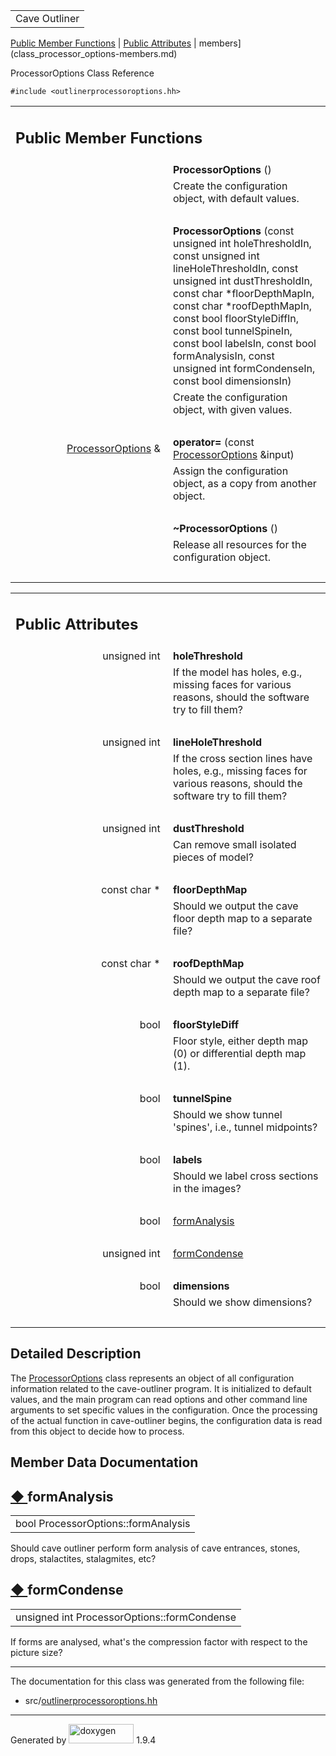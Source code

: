 <table data-cellspacing="0" data-cellpadding="0">
<colgroup>
<col style="width: 100%" />
</colgroup>
<tbody>
<tr id="projectrow" class="odd">
<td id="projectalign"><div id="projectname">
Cave Outliner
</div></td>
</tr>
</tbody>
</table>

[Public Member Functions](#pub-methods) | [Public
Attributes](#pub-attribs) | 
members](class_processor_options-members.md)

ProcessorOptions Class Reference

`#include <outlinerprocessoroptions.hh>`

<table class="memberdecls">
<colgroup>
<col style="width: 50%" />
<col style="width: 50%" />
</colgroup>
<tbody>
<tr class="odd heading">
<td colspan="2"><h2 id="public-member-functions"
class="groupheader"><span id="pub-methods"></span> Public Member
Functions</h2></td>
</tr>
<tr class="even memitem:a32bb47a9aa2cb95cd9766cc23b004c10">
<td class="memItemLeft" style="text-align: right;"
data-valign="top"><span id="a32bb47a9aa2cb95cd9766cc23b004c10"></span>
 </td>
<td class="memItemRight"
data-valign="bottom"><strong>ProcessorOptions</strong> ()</td>
</tr>
<tr class="odd memdesc:a32bb47a9aa2cb95cd9766cc23b004c10">
<td class="mdescLeft"> </td>
<td class="mdescRight">Create the configuration object, with default
values.<br />
</td>
</tr>
<tr class="even separator:a32bb47a9aa2cb95cd9766cc23b004c10">
<td colspan="2" class="memSeparator"> </td>
</tr>
<tr class="odd memitem:a5dfd5980cc58fd67d7a24015bbd0a1f1">
<td class="memItemLeft" style="text-align: right;"
data-valign="top"><span id="a5dfd5980cc58fd67d7a24015bbd0a1f1"></span>
 </td>
<td class="memItemRight"
data-valign="bottom"><strong>ProcessorOptions</strong> (const unsigned
int holeThresholdIn, const unsigned int lineHoleThresholdIn, const
unsigned int dustThresholdIn, const char *floorDepthMapIn, const char
*roofDepthMapIn, const bool floorStyleDiffIn, const bool tunnelSpineIn,
const bool labelsIn, const bool formAnalysisIn, const unsigned int
formCondenseIn, const bool dimensionsIn)</td>
</tr>
<tr class="even memdesc:a5dfd5980cc58fd67d7a24015bbd0a1f1">
<td class="mdescLeft"> </td>
<td class="mdescRight">Create the configuration object, with given
values.<br />
</td>
</tr>
<tr class="odd separator:a5dfd5980cc58fd67d7a24015bbd0a1f1">
<td colspan="2" class="memSeparator"> </td>
</tr>
<tr class="even memitem:a12c1562dffdc6b3a5f4f567ce1414324">
<td class="memItemLeft" style="text-align: right;"
data-valign="top"><span id="a12c1562dffdc6b3a5f4f567ce1414324"></span>
<a href="https://github.com/jariarkko/cave-outliner/blob/master/doc/software/class_processor_options.md" class="el">ProcessorOptions</a>
&amp; </td>
<td class="memItemRight" data-valign="bottom"><strong>operator=</strong>
(const <a href="https://github.com/jariarkko/cave-outliner/blob/master/doc/software/class_processor_options.md"
class="el">ProcessorOptions</a> &amp;input)</td>
</tr>
<tr class="odd memdesc:a12c1562dffdc6b3a5f4f567ce1414324">
<td class="mdescLeft"> </td>
<td class="mdescRight">Assign the configuration object, as a copy from
another object.<br />
</td>
</tr>
<tr class="even separator:a12c1562dffdc6b3a5f4f567ce1414324">
<td colspan="2" class="memSeparator"> </td>
</tr>
<tr class="odd memitem:a82ce27792582011234132976f363f427">
<td class="memItemLeft" style="text-align: right;"
data-valign="top"><span id="a82ce27792582011234132976f363f427"></span>
 </td>
<td class="memItemRight"
data-valign="bottom"><strong>~ProcessorOptions</strong> ()</td>
</tr>
<tr class="even memdesc:a82ce27792582011234132976f363f427">
<td class="mdescLeft"> </td>
<td class="mdescRight">Release all resources for the configuration
object.<br />
</td>
</tr>
<tr class="odd separator:a82ce27792582011234132976f363f427">
<td colspan="2" class="memSeparator"> </td>
</tr>
</tbody>
</table>

<table class="memberdecls">
<colgroup>
<col style="width: 50%" />
<col style="width: 50%" />
</colgroup>
<tbody>
<tr class="odd heading">
<td colspan="2"><h2 id="public-attributes" class="groupheader"><span
id="pub-attribs"></span> Public Attributes</h2></td>
</tr>
<tr class="even memitem:aafd03ad9431287809675e24b49b4f75f">
<td class="memItemLeft" style="text-align: right;"
data-valign="top"><span id="aafd03ad9431287809675e24b49b4f75f"></span>
unsigned int </td>
<td class="memItemRight"
data-valign="bottom"><strong>holeThreshold</strong></td>
</tr>
<tr class="odd memdesc:aafd03ad9431287809675e24b49b4f75f">
<td class="mdescLeft"> </td>
<td class="mdescRight">If the model has holes, e.g., missing faces for
various reasons, should the software try to fill them?<br />
</td>
</tr>
<tr class="even separator:aafd03ad9431287809675e24b49b4f75f">
<td colspan="2" class="memSeparator"> </td>
</tr>
<tr class="odd memitem:a73052ae5ed8d1886b159b76ff6ffd4e2">
<td class="memItemLeft" style="text-align: right;"
data-valign="top"><span id="a73052ae5ed8d1886b159b76ff6ffd4e2"></span>
unsigned int </td>
<td class="memItemRight"
data-valign="bottom"><strong>lineHoleThreshold</strong></td>
</tr>
<tr class="even memdesc:a73052ae5ed8d1886b159b76ff6ffd4e2">
<td class="mdescLeft"> </td>
<td class="mdescRight">If the cross section lines have holes, e.g.,
missing faces for various reasons, should the software try to fill
them?<br />
</td>
</tr>
<tr class="odd separator:a73052ae5ed8d1886b159b76ff6ffd4e2">
<td colspan="2" class="memSeparator"> </td>
</tr>
<tr class="even memitem:a5c61aad37f8e5743037b9711d81c5114">
<td class="memItemLeft" style="text-align: right;"
data-valign="top"><span id="a5c61aad37f8e5743037b9711d81c5114"></span>
unsigned int </td>
<td class="memItemRight"
data-valign="bottom"><strong>dustThreshold</strong></td>
</tr>
<tr class="odd memdesc:a5c61aad37f8e5743037b9711d81c5114">
<td class="mdescLeft"> </td>
<td class="mdescRight">Can remove small isolated pieces of model?<br />
</td>
</tr>
<tr class="even separator:a5c61aad37f8e5743037b9711d81c5114">
<td colspan="2" class="memSeparator"> </td>
</tr>
<tr class="odd memitem:a9f41876800fbcc56085feeaaea6f86ab">
<td class="memItemLeft" style="text-align: right;"
data-valign="top"><span id="a9f41876800fbcc56085feeaaea6f86ab"></span>
const char * </td>
<td class="memItemRight"
data-valign="bottom"><strong>floorDepthMap</strong></td>
</tr>
<tr class="even memdesc:a9f41876800fbcc56085feeaaea6f86ab">
<td class="mdescLeft"> </td>
<td class="mdescRight">Should we output the cave floor depth map to a
separate file?<br />
</td>
</tr>
<tr class="odd separator:a9f41876800fbcc56085feeaaea6f86ab">
<td colspan="2" class="memSeparator"> </td>
</tr>
<tr class="even memitem:a1aba013f22a735ad83f87400bb576fe7">
<td class="memItemLeft" style="text-align: right;"
data-valign="top"><span id="a1aba013f22a735ad83f87400bb576fe7"></span>
const char * </td>
<td class="memItemRight"
data-valign="bottom"><strong>roofDepthMap</strong></td>
</tr>
<tr class="odd memdesc:a1aba013f22a735ad83f87400bb576fe7">
<td class="mdescLeft"> </td>
<td class="mdescRight">Should we output the cave roof depth map to a
separate file?<br />
</td>
</tr>
<tr class="even separator:a1aba013f22a735ad83f87400bb576fe7">
<td colspan="2" class="memSeparator"> </td>
</tr>
<tr class="odd memitem:a45078a28942fd21aa7ce680c0b265f6a">
<td class="memItemLeft" style="text-align: right;"
data-valign="top"><span id="a45078a28942fd21aa7ce680c0b265f6a"></span>
bool </td>
<td class="memItemRight"
data-valign="bottom"><strong>floorStyleDiff</strong></td>
</tr>
<tr class="even memdesc:a45078a28942fd21aa7ce680c0b265f6a">
<td class="mdescLeft"> </td>
<td class="mdescRight">Floor style, either depth map (0) or differential
depth map (1).<br />
</td>
</tr>
<tr class="odd separator:a45078a28942fd21aa7ce680c0b265f6a">
<td colspan="2" class="memSeparator"> </td>
</tr>
<tr class="even memitem:abea6c296eb28c109bd8f9f10985b75b0">
<td class="memItemLeft" style="text-align: right;"
data-valign="top"><span id="abea6c296eb28c109bd8f9f10985b75b0"></span>
bool </td>
<td class="memItemRight"
data-valign="bottom"><strong>tunnelSpine</strong></td>
</tr>
<tr class="odd memdesc:abea6c296eb28c109bd8f9f10985b75b0">
<td class="mdescLeft"> </td>
<td class="mdescRight">Should we show tunnel 'spines', i.e., tunnel
midpoints?<br />
</td>
</tr>
<tr class="even separator:abea6c296eb28c109bd8f9f10985b75b0">
<td colspan="2" class="memSeparator"> </td>
</tr>
<tr class="odd memitem:aeab34c66c3ba608c6e9320fc59f306c0">
<td class="memItemLeft" style="text-align: right;"
data-valign="top"><span id="aeab34c66c3ba608c6e9320fc59f306c0"></span>
bool </td>
<td class="memItemRight"
data-valign="bottom"><strong>labels</strong></td>
</tr>
<tr class="even memdesc:aeab34c66c3ba608c6e9320fc59f306c0">
<td class="mdescLeft"> </td>
<td class="mdescRight">Should we label cross sections in the
images?<br />
</td>
</tr>
<tr class="odd separator:aeab34c66c3ba608c6e9320fc59f306c0">
<td colspan="2" class="memSeparator"> </td>
</tr>
<tr class="even memitem:aaf749520dec0cb651a9ce45d211bd557">
<td class="memItemLeft" style="text-align: right;"
data-valign="top">bool </td>
<td class="memItemRight" data-valign="bottom"><a
href="https://github.com/jariarkko/cave-outliner/blob/master/doc/software/class_processor_options.md#aaf749520dec0cb651a9ce45d211bd557"
class="el">formAnalysis</a></td>
</tr>
<tr class="odd separator:aaf749520dec0cb651a9ce45d211bd557">
<td colspan="2" class="memSeparator"> </td>
</tr>
<tr class="even memitem:ad8c180ce58fae624a526d7f0b36c828c">
<td class="memItemLeft" style="text-align: right;"
data-valign="top">unsigned int </td>
<td class="memItemRight" data-valign="bottom"><a
href="https://github.com/jariarkko/cave-outliner/blob/master/doc/software/class_processor_options.md#ad8c180ce58fae624a526d7f0b36c828c"
class="el">formCondense</a></td>
</tr>
<tr class="odd separator:ad8c180ce58fae624a526d7f0b36c828c">
<td colspan="2" class="memSeparator"> </td>
</tr>
<tr class="even memitem:a9f6eff1a85bd2d052ff338aa7402d765">
<td class="memItemLeft" style="text-align: right;"
data-valign="top"><span id="a9f6eff1a85bd2d052ff338aa7402d765"></span>
bool </td>
<td class="memItemRight"
data-valign="bottom"><strong>dimensions</strong></td>
</tr>
<tr class="odd memdesc:a9f6eff1a85bd2d052ff338aa7402d765">
<td class="mdescLeft"> </td>
<td class="mdescRight">Should we show dimensions?<br />
</td>
</tr>
<tr class="even separator:a9f6eff1a85bd2d052ff338aa7402d765">
<td colspan="2" class="memSeparator"> </td>
</tr>
</tbody>
</table>

<span id="details"></span>

## Detailed Description

The
<a href="https://github.com/jariarkko/cave-outliner/blob/master/doc/software/class_processor_options.md" class="el">ProcessorOptions</a>
class represents an object of all configuration information related to
the cave-outliner program. It is initialized to default values, and the
main program can read options and other command line arguments to set
specific values in the configuration. Once the processing of the actual
function in cave-outliner begins, the configuration data is read from
this object to decide how to process.

## Member Data Documentation

<span id="aaf749520dec0cb651a9ce45d211bd557"></span>

## <span class="permalink">[◆ ](#aaf749520dec0cb651a9ce45d211bd557)</span>formAnalysis

<table class="memname">
<tbody>
<tr class="odd">
<td class="memname">bool ProcessorOptions::formAnalysis</td>
</tr>
</tbody>
</table>

Should cave outliner perform form analysis of cave entrances, stones,
drops, stalactites, stalagmites, etc?

<span id="ad8c180ce58fae624a526d7f0b36c828c"></span>

## <span class="permalink">[◆ ](#ad8c180ce58fae624a526d7f0b36c828c)</span>formCondense

<table class="memname">
<tbody>
<tr class="odd">
<td class="memname">unsigned int ProcessorOptions::formCondense</td>
</tr>
</tbody>
</table>

If forms are analysed, what's the compression factor with respect to the
picture size?

------------------------------------------------------------------------

The documentation for this class was generated from the following file:

-   src/<a href="outlinerprocessoroptions_8hh_source.md"
    class="el">outlinerprocessoroptions.hh</a>

------------------------------------------------------------------------

<span class="small">Generated
by [<img src="doxygen.svg" class="footer" width="104" height="31"
alt="doxygen" />](https://www.doxygen.org/index.md) 1.9.4</span>
